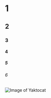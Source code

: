 # 1 
## 2 
### 3 
#### 4 
##### 5 
###### 6 
![Image of Yaktocat](https://octodex.github.com/images/yaktocat.png)
